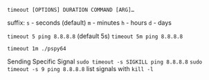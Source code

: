 
`timeout [OPTIONS] DURATION COMMAND [ARG]…`

suffix:
`s` - seconds (default)
`m` - minutes
`h` - hours
`d` - days

`timeout 5 ping 8.8.8.8` (default 5s)
`timeout 5m ping 8.8.8.8`

`timeout 1m ./pspy64`

Sending Specific Signal
`sudo timeout -s SIGKILL ping 8.8.8.8`
`sudo timeout -s 9 ping 8.8.8.8`
list signals with `kill -l`

